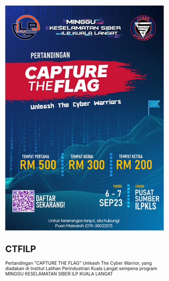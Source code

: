 ![image info](CTFILP/368214536_1269997957221253_7629467549862697930_n.jpg)

# CTFILP
Pertandingan "CAPTURE THE FLAG" Unleash The Cyber Warrior, yang diadakan di Institut Latihan Perindustrian Kuala Langat sempena program MINGGU KESELAMATAN SIBER ILP KUALA LANGAT 
